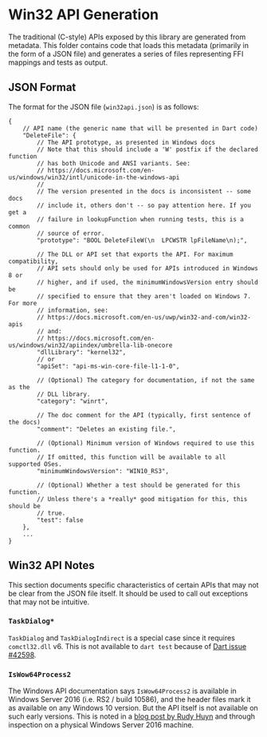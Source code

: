 # Win32 API Generation

The traditional (C-style) APIs exposed by this library are generated from
metadata. This folder contains code that loads this metadata (primarily in the
form of a JSON file) and generates a series of files representing FFI mappings
and tests as output.

## JSON Format

The format for the JSON file (`win32api.json`) is as follows:

```jsonc
{
    // API name (the generic name that will be presented in Dart code)
    "DeleteFile": {
        // The API prototype, as presented in Windows docs
        // Note that this should include a 'W' postfix if the declared function
        // has both Unicode and ANSI variants. See:
        // https://docs.microsoft.com/en-us/windows/win32/intl/unicode-in-the-windows-api
        // 
        // The version presented in the docs is inconsistent -- some docs
        // include it, others don't -- so pay attention here. If you get a
        // failure in lookupFunction when running tests, this is a common
        // source of error.
        "prototype": "BOOL DeleteFileW(\n  LPCWSTR lpFileName\n);",

        // The DLL or API set that exports the API. For maximum compatibility,
        // API sets should only be used for APIs introduced in Windows 8 or
        // higher, and if used, the minimumWindowsVersion entry should be
        // specified to ensure that they aren't loaded on Windows 7. For more
        // information, see:
        // https://docs.microsoft.com/en-us/uwp/win32-and-com/win32-apis
        // and:
        // https://docs.microsoft.com/en-us/windows/win32/apiindex/umbrella-lib-onecore
        "dllLibrary": "kernel32",
        // or
        "apiSet": "api-ms-win-core-file-l1-1-0",

        // (Optional) The category for documentation, if not the same as the
        // DLL library. 
        "category": "winrt",

        // The doc comment for the API (typically, first sentence of the docs)
        "comment": "Deletes an existing file.",

        // (Optional) Minimum version of Windows required to use this function. 
        // If omitted, this function will be available to all supported OSes.
        "minimumWindowsVersion": "WIN10_RS3",

        // (Optional) Whether a test should be generated for this function. 
        // Unless there's a *really* good mitigation for this, this should be
        // true.
        "test": false
    },
    ...
}
```

## Win32 API Notes

This section documents specific characteristics of certain APIs that may not be
clear from the JSON file itself. It should be used to call out exceptions that
may not be intuitive.

### `TaskDialog*`

`TaskDialog` and `TaskDialogIndirect` is a special case since it requires
`comctl32.dll` v6. This is not available to `dart test` because of [Dart
issue #42598](https://github.com/dart-lang/sdk/issues/42598).

### `IsWow64Process2`

The Windows API documentation says `IsWow64Process2` is available in Windows
Server 2016 (i.e. RS2 / build 10586), and the header files mark it as available
on any Windows 10 version. But the API itself is not available on such early
versions. This is noted in a [blog post by Rudy
Huyn](https://www.rudyhuyn.com/blog/2017/12/13/how-to-detect-that-your-x86-application-runs-on-windows-on-arm/)
and through inspection on a physical Windows Server 2016 machine.
